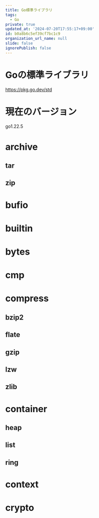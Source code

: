 ```yaml
---
title: Go標準ライブラリ
tags:
  - Go
private: true
updated_at: '2024-07-20T17:55:17+09:00'
id: b0a8b6c5ef39cf7bc1c9
organization_url_name: null
slide: false
ignorePublish: false
---
```

# Goの標準ライブラリ

https://pkg.go.dev/std

# 現在のバージョン

go1.22.5

# archive
## tar




## zip
# bufio
# builtin
# bytes
# cmp
# compress
## bzip2
## flate
## gzip
## lzw
## zlib
# container
## heap
## list
## ring
# context
# crypto
